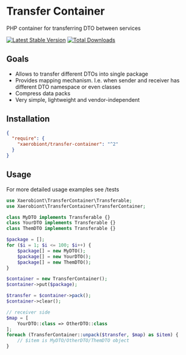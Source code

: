 # Transfer Container

PHP container for transferring DTO between services

[![Latest Stable Version](https://poser.pugx.org/xaerobiont/transfer-container/v/stable.png)](https://packagist.org/packages/xaerobiont/transfer-container)
[![Total Downloads](https://poser.pugx.org/xaerobiont/transfer-container/downloads.png)](https://packagist.org/packages/xaerobiont/transfer-container)

## Goals

- Allows to transfer different DTOs into single package
- Provides mapping mechanism. I.e. when sender and receiver has different DTO namespace or even classes
- Compress data packs
- Very simple, lightweight and vendor-independent

## Installation

```json
{
  "require": {
    "xaerobiont/transfer-container": "^2"
  }
}
```

## Usage

For more detailed usage examples see /tests

```php
use Xaerobiont\TransferContainer\Transferable;
use Xaerobiont\TransferContainer\TransferContainer;

class MyDTO implements Transferable {}
class YourDTO implements Transferable {}
class ThemDTO implements Transferable {}

$package = [];
for ($i = 1; $i <= 100; $i++) {
    $package[] = new MyDTO();
    $package[] = new YourDTO();
    $package[] = new ThemDTO();
}

$container = new TransferContainer();
$container->put($package);

$transfer = $container->pack();
$container->clear();

// receiver side
$map = [
    YourDTO::class => OtherDTO::class
];
foreach (TransferContainer::unpack($transfer, $map) as $item) {
    // $item is MyDTO/OtherDTO/ThemDTO object
}
```
